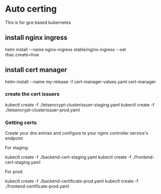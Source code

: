 # Auto certing

This is for gce based kubernetes

## install nginx ingress

helm install --name nginx-ingress stable/nginx-ingress --set rbac.create=true

## install cert manager

helm-install --name my-release -f cert-manager-values.yaml cert-manager

### create the cert issuers

kubectl create -f ./letsencrypt-clusterissuer-staging.yaml
kubectl create -f ./letsencrypt-clusterissuer-prod.yaml

### Getting certs

Create your dns entries and configure to your nginx controller service's endpoint

For staging:

kubectl create -f ./backend-cert-staging.yaml
kubectl create -f ./frontend-cert-staging.yaml

For prod:

kubectl create -f ./backend-certificate-prod.yaml
kubectl create -f ./frontend-certificate-prod.yaml
